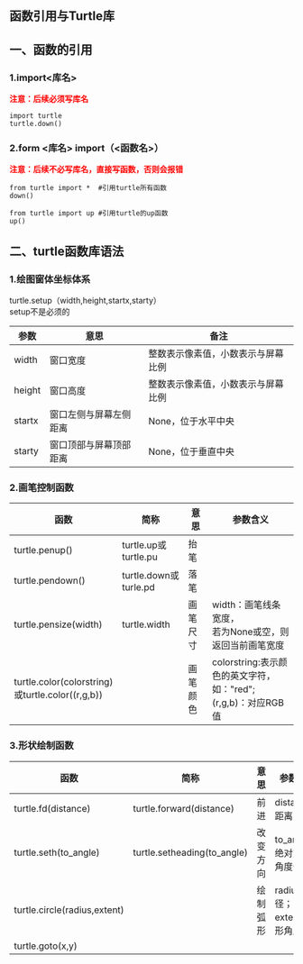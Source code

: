 ## 函数引用与Turtle库
## 一、函数的引用
### 1.import<库名>
<font color = red >**注意：后续必须写库名**</font> <br>
```
import turtle 
turtle.down()
```
### 2.form <库名> import（<函数名>）
<font color = red > **注意：后续不必写库名，直接写函数，否则会报错**</font> <br>
```
from turtle import *  #引用turtle所有函数
down()

from turtle import up #引用turtle的up函数
up()
```

## 二、turtle函数库语法
### 1.绘图窗体坐标体系
turtle.setup（width,height,startx,starty）<br>
setup不是必须的

参数 | 意思 | 备注
---|---|---
width  | 窗口宽度 | 整数表示像素值，小数表示与屏幕比例
height | 窗口高度 | 整数表示像素值，小数表示与屏幕比例 
startx | 窗口左侧与屏幕左侧距离 | None，位于水平中央
starty | 窗口顶部与屏幕顶部距离 | None，位于垂直中央


### 2.画笔控制函数
函数|简称|意思|参数含义
---|---|---|---
turtle.penup()       |turtle.up或turtle.pu | 抬笔
turtle.pendown()     |turtle.down或turle.pd| 落笔
turtle.pensize(width)|turtle.width|画笔尺寸|width：画笔线条宽度，<br>若为None或空，则返回当前画笔宽度
turtle.color(colorstring)<br>或turtle.color((r,g,b))|  |画笔颜色|colorstring:表示颜色的英文字符，如："red";<br>(r,g,b)：对应RGB值

### 3.形状绘制函数
函数|简称|意思|参数含义
---|---|---|---
turtle.fd(distance)|turtle.forward(distance) | 前进 |distance：距离
turtle.seth(to_angle)|turtle.setheading(to_angle)| 改变方向|to_angle：绝对方向的角度值
turtle.circle(radius,extent)||绘制弧形|radius：半径；<br>extent：弧形角度
turtle.goto(x,y)|
